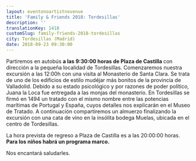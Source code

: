 ```yaml
---
layout: eventonoartistnovenue
title: 'Family & Friends 2018: Tordesillas'
description: ''
translationKey: 1418
customSlug: family-friends-2018-tordesillas
city: Tordesillas (Madrid)
date: 2018-09-23 09:30:00
---
```


 

Partiremos en autobús <strong>a las 9:30:00 horas de Plaza de Castilla </strong>con dirección a la pequeña localidad de Tordesillas. Comenzaremos nuestra excursión a las 12:00h con una visita al Monasterio de Santa Clara. Se trata de uno de los edificios de estilo mudéjar más bonitos de la provincia de Valladolid. Debido a su estado psicológico y por razones de poder político, Juana la Loca fue entregada a las monjas del monasterio. En Tordesillas se firmó en 1494 un tratado con el mismo nombre entre las potencias marítimas de Portugal y España, cuyos detalles nos explicarán en el Museo de Tratado. A continuación compartiremos un almuerzo finalizando la excursión con una cata de vino en la insólita bodega Muelas, ubicada en el centro de Tordesillas.

La hora prevista de regreso a Plaza de Castilla es a las 20:00:00 horas. <strong>Para los niños habrá un programa marco.</strong>

Nos encantará saludarles.
